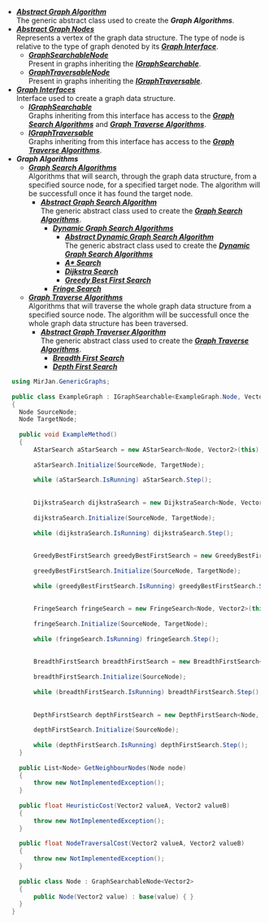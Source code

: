 - [***Abstract Graph Algorithm***](Abstract%20Graph%20Algorithm)
      <br>The generic abstract class used to create the ***Graph Algorithms***.
- [***Abstract Graph Nodes***](Abstract%20Graph%20Nodes)
<br>Represents a vertex of the graph data structure. The type of node is relative to the type of graph denoted by its [***Graph Interface***](Graph%20Interfaces).
  - [***GraphSearchableNode***](Abstract%20Graph%20Nodes/GraphSearchableNode.cs)
      <br> Present in graphs inheriting the [***IGraphSearchable***](Graph%20Interfaces/IGraphSearchable.cs).
  - [***GraphTraversableNode***](Abstract%20Graph%20Nodes/GraphTraversableNode.cs)
    <br> Present in graphs inheriting the [***IGraphTraversable***](Graph%20Interfaces/IGraphTraversable.cs).
- [***Graph Interfaces***](Graph%20Interfaces)
<br> Interface used to create a graph data structure.
  - [***IGraphSearchable***](Graph%20Interfaces/IGraphSearchable.cs)
    <br> Graphs inheriting from this interface has access to the [***Graph Search Algorithms***](Graph%20Search) and [***Graph Traverse Algorithms***](Graph%20Traversal).
  - [***IGraphTraversable***](Graph%20Interfaces/IGraphTraversable.cs)
    <br> Graphs inheriting from this interface has access to the [***Graph Traverse Algorithms***](Graph%20Traversal).
- ***Graph Algorithms***
  - [***Graph Search Algorithms***](Graph%20Search)
    <br> Algorithms that will search, through the graph data structure, from a specified source node, for a specified target node. The algorithm will be successfull once it has found the target node.
    - [***Abstract Graph Search Algorithm***](Graph%20Search/Abstract%20Graph%20Searcher)
    <br>The generic abstract class used to create the [***Graph Search Algorithms***](Graph%20Search).
      - [***Dynamic Graph Search Algorithms***](Graph%20Search/Dynamic%20Graph%20Searcher%20Algorithms)
        - [***Abstract Dynamic Graph Search Algorithm***](Graph%20Search/Dynamic%20Graph%20Searcher%20Algorithms/Abstract%20Dynamic%20Graph%20Searcher)
        <br>The generic abstract class used to create the [***Dynamic Graph Search Algorithms***](Graph%20Search/Dynamic%20Graph%20Searcher%20Algorithms)
        - [***A\* Search***](Graph%20Search/Dynamic%20Graph%20Searcher%20Algorithms/AStarSearch.cs)
        - [***Dijkstra Search***](Graph%20Search/Dynamic%20Graph%20Searcher%20Algorithms/DijkstraSearch.cs)
        - [***Greedy Best First Search***](Graph%20Search/Dynamic%20Graph%20Searcher%20Algorithms/GreedyBestFirstSearch.cs)
      - [***Fringe Search***](Graph%20Search/FringeSearch.cs)
  - [***Graph Traverse Algorithms***](Graph%20Traversal)
    <br> Algorithms that will traverse the whole graph data structure from a specified source node. The algorithm will be successfull once the whole graph data structure has been traversed.
    - [***Abstract Graph Traverser Algorithm***](Graph%20Traversal/Abstract%20Graph%20Traverser)
    <br>The generic abstract class used to create the [***Graph Traverse Algorithms***](Graph%20Traversal).
      - [***Breadth First Search***](Graph%20Traversal/BreadthFirstSearch.cs)
      - [***Depth First Search***](Graph%20Traversal/DepthFirstSearch.cs)
```cs
  using MirJan.GenericGraphs;
  
  public class ExampleGraph : IGraphSearchable<ExampleGraph.Node, Vector2>
  {
    Node SourceNode;
    Node TargetNode;
    
    public void ExampleMethod()
    {
        AStarSearch aStarSearch = new AStarSearch<Node, Vector2>(this);
        
        aStarSearch.Initialize(SourceNode, TargetNode);
        
        while (aStarSearch.IsRunning) aStarSearch.Step();
        
        
        DijkstraSearch dijkstraSearch = new DijkstraSearch<Node, Vector2>(this);
        
        dijkstraSearch.Initialize(SourceNode, TargetNode);
        
        while (dijkstraSearch.IsRunning) dijkstraSearch.Step();
        
        
        GreedyBestFirstSearch greedyBestFirstSearch = new GreedyBestFirstSearch<Node, Vector2>(this);
        
        greedyBestFirstSearch.Initialize(SourceNode, TargetNode);
        
        while (greedyBestFirstSearch.IsRunning) greedyBestFirstSearch.Step();
        
        
        FringeSearch fringeSearch = new FringeSearch<Node, Vector2>(this);
        
        fringeSearch.Initialize(SourceNode, TargetNode);
        
        while (fringeSearch.IsRunning) fringeSearch.Step();
        
        
        BreadthFirstSearch breadthFirstSearch = new BreadthFirstSearch<Node, Vector2>(this);
        
        breadthFirstSearch.Initialize(SourceNode);
        
        while (breadthFirstSearch.IsRunning) breadthFirstSearch.Step();
        
        
        DepthFirstSearch depthFirstSearch = new DepthFirstSearch<Node, Vector2>(this);
        
        depthFirstSearch.Initialize(SourceNode);
        
        while (depthFirstSearch.IsRunning) depthFirstSearch.Step();
    }
    
    public List<Node> GetNeighbourNodes(Node node)
    {
        throw new NotImplementedException(); 
    }
    
    public float HeuristicCost(Vector2 valueA, Vector2 valueB)
    {
        throw new NotImplementedException();
    }
    
    public float NodeTraversalCost(Vector2 valueA, Vector2 valueB)
    {
        throw new NotImplementedException();
    }
    
    public class Node : GraphSearchableNode<Vector2>
    {
        public Node(Vector2 value) : base(value) { }
    }
  }
  ```
